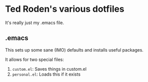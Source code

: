 # Ted Roden's various dotfiles

It's really just my .emacs file. 

## .emacs

This sets up some sane (IMO) defaults and installs useful packages.

It allows for two special files:

1. `custom.el`:  Saves things in custom.el
2. `personal.el`: Loads this if it exists
